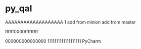 # py_qal
AAAAAAAAAAAAAAAAAAA 1
add from minion 
add from master 


ffffff0000fffffffff


000000000000000 1111111111111111111
PyCharm